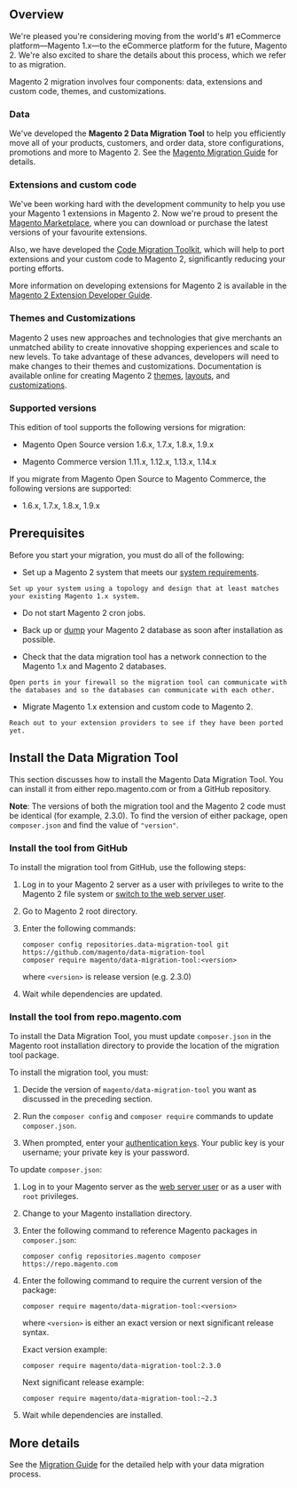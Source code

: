 ## Overview
We're pleased you're considering moving from the world's #1 eCommerce platform—Magento 1.x—to the eCommerce platform for the future, Magento 2. We're also excited to share the details about this process, which we refer to as migration.

Magento 2 migration involves four components: data, extensions and custom code, themes, and customizations.

### Data
We've developed the **Magento 2 Data Migration Tool** to help you efficiently move all of your products, customers, and order data, store configurations, promotions and more to Magento 2. See the <a href="https://devdocs.magento.com/guides/v2.3/migration/bk-migration-guide.html" target="_blank">Magento Migration Guide</a> for details.

### Extensions and custom code
We've been working hard with the development community to help you use your Magento 1 extensions in Magento 2. Now we're proud to present the <a href="https://marketplace.magento.com/" target="_blank">Magento Marketplace</a>, where you can download or purchase the latest versions of your favourite extensions.

Also, we have developed the <a href="https://github.com/magento/code-migration" target="_blank">Code Migration Toolkit</a>, which will help to port extensions and your custom code to Magento 2, significantly reducing your porting efforts.

More information on developing extensions for Magento 2 is available in the <a href="http://devdocs.magento.com/guides/v1.0/extension-dev-guide/bk-extension-dev-guide.html" target="_blank">Magento 2 Extension Developer Guide</a>.

### Themes and Customizations
Magento 2 uses new approaches and technologies that give merchants an unmatched ability to create innovative shopping experiences and scale to new levels. To take advantage of these advances, developers will need to make changes to their themes and customizations. Documentation is available online for creating Magento 2 <a href="http://devdocs.magento.com/guides/v1.0/frontend-dev-guide/themes/theme-general.html" target="_blank">themes</a>, <a href="http://devdocs.magento.com/guides/v1.0/frontend-dev-guide/layouts/layout-overview.html" target="_blank">layouts</a>, and <a href="http://devdocs.magento.com/guides/v1.0/frontend-dev-guide/layouts/xml-manage.html" target="_blank">customizations</a>.

### Supported versions
This edition of tool supports the following versions for migration:

*    Magento Open Source version 1.6.x, 1.7.x, 1.8.x, 1.9.x

*    Magento Commerce version 1.11.x, 1.12.x, 1.13.x, 1.14.x

If you migrate from Magento Open Source to Magento Commerce, the following versions are supported:

*    1.6.x, 1.7.x, 1.8.x, 1.9.x

## Prerequisites
Before you start your migration, you must do all of the following:

*    Set up a Magento 2 system that meets our <a href="http://devdocs.magento.com/guides/v1.0/install-gde/system-requirements.html">system requirements</a>.

    Set up your system using a topology and design that at least matches your existing Magento 1.x system.

*    Do not start Magento 2 cron jobs.

*    Back up or <a href="https://dev.mysql.com/doc/refman/5.1/en/mysqldump.html">dump</a> your Magento 2 database as soon after installation as possible.

*    Check that the data migration tool has a network connection to the Magento 1.x and Magento 2 databases.

    Open ports in your firewall so the migration tool can communicate with the databases and so the databases can communicate with each other.

*    Migrate Magento 1.x extension and custom code to Magento 2.

    Reach out to your extension providers to see if they have been ported yet.

## Install the Data Migration Tool
This section discusses how to install the Magento Data Migration Tool. You can install it from either repo.magento.com or from a GitHub repository.

**Note**: The versions of both the migration tool and the Magento 2 code must be identical (for example, 2.3.0). To find the version of either package, open `composer.json` and find the value of `"version"`.

### Install the tool from GitHub
To install the migration tool from GitHub, use the following steps:

1.  Log in to your Magento 2 server as a user with privileges to write to the Magento 2 file system or <a href="http://devdocs.magento.com/guides/v1.0/install-gde/install/prepare-install.html#install-update-depend-apache">switch to the web server user</a>.
2.  Go to Magento 2 root directory.
3.  Enter the following commands:

        composer config repositories.data-migration-tool git https://github.com/magento/data-migration-tool
        composer require magento/data-migration-tool:<version>

    where `<version>` is release version (e.g. 2.3.0)

3.  Wait while dependencies are updated.

### Install the tool from repo.magento.com
To install the Data Migration Tool, you must update `composer.json` in the Magento root installation directory to provide the location of the migration tool package.

To install the migration tool, you must:

1.  Decide the version of `magento/data-migration-tool` you want as discussed in the preceding section.

2.  Run the `composer config` and `composer require` commands to update `composer.json`.

3.  When prompted, enter your <a href="http://devdocs.magento.com/guides/v2.0/install-gde/prereq/connect-auth.html" target="_blank">authentication keys</a>. Your public key is your username; your private key is your password.

To update `composer.json`:

1.  Log in to your Magento server as the <a href="http://devdocs.magento.com/guides/v1.0/install-gde/install/prepare-install.html#install-update-depend-apacheweb">web server user</a> or as a user with `root` privileges.

2.  Change to your Magento installation directory.

3.  Enter the following command to reference Magento packages in `composer.json`:

        composer config repositories.magento composer https://repo.magento.com

4.  Enter the following command to require the current version of the package:

        composer require magento/data-migration-tool:<version>

    where `<version>` is either an exact version or next significant release syntax.

    Exact version example:

        composer require magento/data-migration-tool:2.3.0

    Next significant release example:

        composer require magento/data-migration-tool:~2.3

5.  Wait while dependencies are installed.

## More details
See the <a href="http://devdocs.magento.com/guides/v2.3/migration/bk-migration-guide.html">Migration Guide</a> for the detailed help with your data migration process.